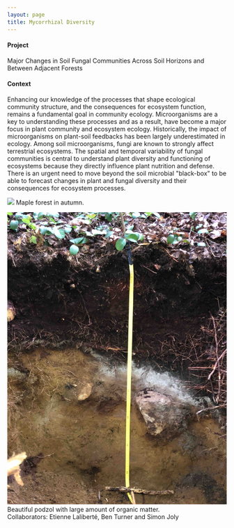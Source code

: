 ```yaml
---
layout: page
title: Mycorrhizal Diversity
---
```

#### Project
Major Changes in Soil Fungal Communities Across Soil Horizons and Between Adjacent Forests

#### Context
Enhancing our knowledge of the processes that shape ecological community structure, and the consequences for ecosystem function, remains a fundamental goal in community ecology. Microorganisms are a key to understanding these processes and as a result, have become a major focus in plant community and ecosystem ecology. Historically, the impact of microorganisms on plant-soil feedbacks has been largely underestimated in ecology. Among soil microorganisms, fungi are known to strongly affect terrestrial ecosystems. The spatial and temporal variability of fungal communities is central to understand plant diversity and functioning of ecosystems because they directly influence plant nutrition and defense. There is an urgent need to move beyond the soil microbial "black-box" to be able to forecast changes in plant and fungal diversity and their consequences for ecosystem processes.  

![](/img/colored_maple.jpg) Maple forest in autumn.

![](/img/IMG_4885.jpg) Beautiful podzol with large amount of organic matter.  
Collaborators: Etienne Laliberté, Ben Turner and Simon Joly
